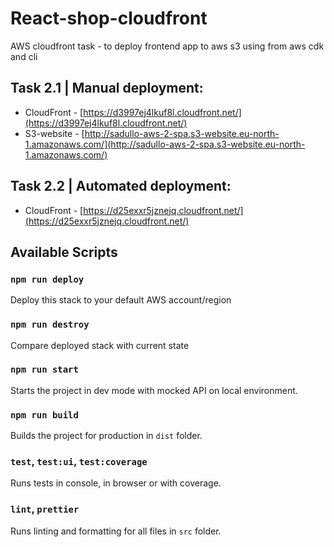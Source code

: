 # React-shop-cloudfront

AWS cloudfront task - to deploy frontend app to aws s3 using from aws cdk and cli

## Task 2.1 | Manual deployment:
 - CloudFront - [https://d3997ej4lkuf8l.cloudfront.net/](https://d3997ej4lkuf8l.cloudfront.net/)
 - S3-website - [http://sadullo-aws-2-spa.s3-website.eu-north-1.amazonaws.com/](http://sadullo-aws-2-spa.s3-website.eu-north-1.amazonaws.com/)

## Task 2.2 | Automated deployment:
 - CloudFront - [https://d25exxr5jznejq.cloudfront.net/](https://d25exxr5jznejq.cloudfront.net/)

## Available Scripts

### `npm run deploy`

Deploy this stack to your default AWS account/region

### `npm run destroy`

Compare deployed stack with current state

### `npm run start`

Starts the project in dev mode with mocked API on local environment.

### `npm run build`

Builds the project for production in `dist` folder.

### `test`, `test:ui`, `test:coverage`

Runs tests in console, in browser or with coverage.

### `lint`, `prettier`

Runs linting and formatting for all files in `src` folder.
